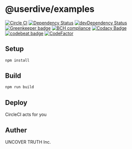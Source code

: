 # @userdive/examples

[![Circle CI][circie-image]][circie-url]
[![Dependency Status][david-dm-image]][david-dm-url]
[![devDependency Status][dev-david-dm-image]][dev-david-dm-url]
[![Greenkeeper badge](https://badges.greenkeeper.io/userdive/examples.svg)](https://greenkeeper.io/)
[![BCH compliance](https://bettercodehub.com/edge/badge/userdive/examples?branch=master)](https://bettercodehub.com/)
[![Codacy Badge](https://api.codacy.com/project/badge/Grade/a68649197e764bc49dabc5817acefac0)](https://www.codacy.com/app/USERDIVE/examples?utm_source=github.com&amp;utm_medium=referral&amp;utm_content=userdive/examples&amp;utm_campaign=Badge_Grade)
[![codebeat badge](https://codebeat.co/badges/67b58e76-e309-43ae-bea0-d1ab96ababb5)](https://codebeat.co/projects/github-com-userdive-examples-master)
[![CodeFactor](https://www.codefactor.io/repository/github/userdive/examples/badge)](https://www.codefactor.io/repository/github/userdive/examples)

## Setup

```sh
npm install
```

## Build

```sh
npm run build
```

## Deploy

CircleCI acts for you

## Auther

UNCOVER TRUTH Inc.

[david-dm-image]: https://david-dm.org/userdive/examples.svg
[david-dm-url]: https://david-dm.org/userdive/examples
[dev-david-dm-image]: https://david-dm.org/userdive/examples/dev-status.svg
[dev-david-dm-url]: https://david-dm.org/userdive/examples?type=dev
[circie-image]: https://circleci.com/gh/userdive/examples.svg?style=svg&circle-token=0b4ee38536b6cf9305c0fb24eb55b15400019679
[circie-url]: https://circleci.com/gh/userdive/examples
